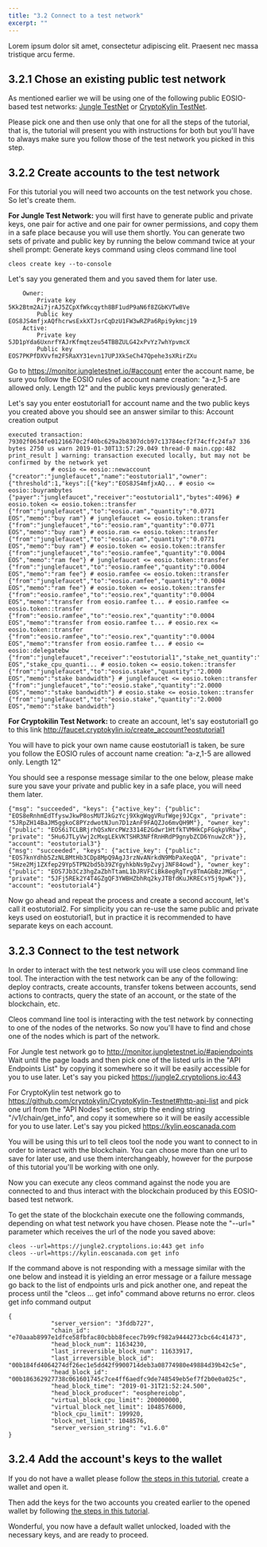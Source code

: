 ```yaml
---
title: "3.2 Connect to a test network"
excerpt: ""
---
```

Lorem ipsum dolor sit amet, consectetur adipiscing elit. Praesent nec massa tristique arcu ferme.
## 3.2.1 Chose an existing public test network
As mentioned earlier we will be using one of the following public EOSIO-based test networks:
[Jungle TestNet](https://jungletestnet.io/) or [CryptoKylin TestNet](https://www.cryptokylin.io/).

Please pick one and then use only that one for all the steps of the tutorial, that is, the tutorial will present you with instructions for both but you'll have to always make sure you follow those of the test network you picked in this step.
## 3.2.2 Create accounts to the test network
For this tutorial you will need two accounts on the test network you chose. So let's create them.

**For Jungle Test Network:** you will first have to generate public and private keys, one pair for active and one pair for owner permissions, and copy them in a safe place because you will use them shortly. You can generate two sets of private and public key by running the below command twice at your shell prompt:
Generate keys command using cleos command line tool
```shell
cleos create key --to-console
```
Let's say you generated them and you saved them for later use.

        Owner:
            Private key	5Kk2Btm2Ai7jrAJ5ZCpXfWkcqyth8BF1udP9aN6f8ZGbKVTw8Ve	
            Public key	EOS8JS4mfjxAQfhcrwsExkXTJsrCqDzU1FW3wRZPa6Rpi9ykmcj19	
        Active:
            Private key	5JD1pYda6UxnrfYAJrKfmqtzeu54TBBZULG42xPvYz7whYpvmcX
            Public key	EOS7PKPfDXVvfm2F5RaXY31evn17UPJXkSeCh47Qpehe3sXRirZXu

Go to https://monitor.jungletestnet.io/#account enter the account name, be sure you follow the EOSIO rules of account name creation: "a-z,1-5 are allowed only. Length 12" and the public keys previously generated.

Let's say you enter eostutorial1 for account name and the two public keys you created above you should see an answer similar to this:
Account creation output
```text
executed transaction: 79302f0634fe01216670c2f40bc629a2b8307dcb97c13784ecf2f74cffc24fa7 336 bytes 2750 us warn 2019-01-30T13:57:29.049 thread-0 main.cpp:482 print_result ] warning: transaction executed locally, but may not be confirmed by the network yet 
            # eosio <= eosio::newaccount {"creator":"junglefaucet","name":"eostutorial1","owner":{"threshold":1,"keys":[{"key":"EOS8JS4mfjxAQ... # eosio <= eosio::buyrambytes {"payer":"junglefaucet","receiver":"eostutorial1","bytes":4096} # eosio.token <= eosio.token::transfer {"from":"junglefaucet","to":"eosio.ram","quantity":"0.0771 EOS","memo":"buy ram"} # junglefaucet <= eosio.token::transfer {"from":"junglefaucet","to":"eosio.ram","quantity":"0.0771 EOS","memo":"buy ram"} # eosio.ram <= eosio.token::transfer {"from":"junglefaucet","to":"eosio.ram","quantity":"0.0771 EOS","memo":"buy ram"} # eosio.token <= eosio.token::transfer {"from":"junglefaucet","to":"eosio.ramfee","quantity":"0.0004 EOS","memo":"ram fee"} # junglefaucet <= eosio.token::transfer {"from":"junglefaucet","to":"eosio.ramfee","quantity":"0.0004 EOS","memo":"ram fee"} # eosio.ramfee <= eosio.token::transfer {"from":"junglefaucet","to":"eosio.ramfee","quantity":"0.0004 EOS","memo":"ram fee"} # eosio.token <= eosio.token::transfer {"from":"eosio.ramfee","to":"eosio.rex","quantity":"0.0004 EOS","memo":"transfer from eosio.ramfee t... # eosio.ramfee <= eosio.token::transfer {"from":"eosio.ramfee","to":"eosio.rex","quantity":"0.0004 EOS","memo":"transfer from eosio.ramfee t... # eosio.rex <= eosio.token::transfer {"from":"eosio.ramfee","to":"eosio.rex","quantity":"0.0004 EOS","memo":"transfer from eosio.ramfee t... # eosio <= eosio::delegatebw {"from":"junglefaucet","receiver":"eostutorial1","stake_net_quantity":"1.0000 EOS","stake_cpu_quanti... # eosio.token <= eosio.token::transfer {"from":"junglefaucet","to":"eosio.stake","quantity":"2.0000 EOS","memo":"stake bandwidth"} # junglefaucet <= eosio.token::transfer {"from":"junglefaucet","to":"eosio.stake","quantity":"2.0000 EOS","memo":"stake bandwidth"} # eosio.stake <= eosio.token::transfer {"from":"junglefaucet","to":"eosio.stake","quantity":"2.0000 EOS","memo":"stake bandwidth"}
```
**For Cryptokilin Test Network:** to create an account, let's say eostutorial1 go to this link http://faucet.cryptokylin.io/create_account?eostutorial1

You will have to pick your own name cause eostutorial1 is taken, be sure you follow the EOSIO rules of account name creation: "a-z,1-5 are allowed only. Length 12"

You should see a response message similar to the one below, please make sure you save your private and public key in a safe place, you will need them later.

```text
{"msg": "succeeded", "keys": {"active_key": {"public": "EOS8eRnhmEdTfyswJkwP8osMUTJkGzYcj9XkgWqgVRufWgej9JCgx", "private": "5JRpZH14BaJM5ggkoC8PYzdwotNJun7D1zAnF9FAQZJo6mvQH9M"}, "owner_key": {"public": "EOS6iTCLBRjrhQSxNrcPWz3314E2Gdwr1HtfkTVMHkCpFGqkpVRbw", "private": "5Hu6JTLyVwj2cMxgLEkVKTSHR3NFfRnHRdP9gnybZCD6YnuwZcR"}}, "account": "eostutorial3"}
{"msg": "succeeded", "keys": {"active_key": {"public": "EOS7knYdhb5ZzNLBMtHb3CDp8MpQ9AgJ3rzNvANrkdN9MbPaXeqQA", "private": "5Hze2Mj1ZXfep29Yp5TPN2bd5b39ZYgyhkbNs9pZvyjJNF84owd"}, "owner_key": {"public": "EOS7Jb3Cz3hgZaZbhTtamL1bJRVFCiBk8egRgTry8TmAGbBzJMGqr", "private": "5JFj5REk2Y4T4GZgQF3YWBHZbhRq2kyJTBfdKuJKRECsY5j9pwK"}}, "account": "eostutorial4"}
```
Now go ahead and repeat the process and create a second account, let's call it eostutorial2. For simplicity you can re-use the same public and private keys used on eostutorial1, but in practice it is recommended to have separate keys on each account.
## 3.2.3 Connect to the test network
In order to interact with the test network you will use cleos command line tool. The interaction 
with the test network can be any of the following: deploy contracts, create accounts, transfer 
tokens between accounts, send actions to contracts, query the state of an account, or the 
state of the blockchain, etc.

Cleos command line tool is interacting with the test network by connecting to one of the nodes of the networks. So now you'll have to find and chose one of the nodes which is part of the network.

For Jungle test network go to http://monitor.jungletestnet.io/#apiendpoints
Wait until the page loads and then pick one of the listed urls in the "API Endpoints List" by copying it somewhere so it will be easily accessible for you to use later. Let's say you picked https://jungle2.cryptolions.io:443

For CryptoKylin test network go to https://github.com/cryptokylin/CryptoKylin-Testnet#http-api-list
and pick one url from the "API Nodes" section, strip the ending string "/v1/chain/get_info", and copy it somewhere so it will be easily accessible for you to use later. Let's say you picked https://kylin.eoscanada.com

You will be using this url to tell cleos tool the node you want to connect to in order to interact with the blockchain. You can chose more than one url to save for later use, and use them interchangeably, however for the purpose of this tutorial you'll be working with one only.

Now you can execute any cleos command against the node you are connected to and thus interact with the blockchain produced by this EOSIO-based test network.

To get the state of the blockchain execute one the following commands, depending on what test network you have chosen. Please note the "--url=" parameter which receives the url of the node you saved above:

```text
cleos --url=https://jungle2.cryptolions.io:443 get info
cleos --url=https://kylin.eoscanada.com get info
```
If the command above is not responding with a message similar with the one below and instead it 
is yielding an error message or a failure message go back to the list of endpoints urls and pick 
another one, and repeat the process until the "cleos ... get info" command above returns no error.
cleos get info command output
```text
{
            "server_version": "3fddb727",
            "chain_id": "e70aaab8997e1dfce58fbfac80cbbb8fecec7b99cf982a9444273cbc64c41473",
            "head_block_num": 11634230,
            "last_irreversible_block_num": 11633917,
            "last_irreversible_block_id": "00b184fd4064274df26ec1e5dd42f9900714deb3a08774980e49884d39b42c5e",
            "head_block_id": "00b186362927738c061601745c7ce4ff6aedfc9de748549eb5ef7f2b0e0a025c",
            "head_block_time": "2019-01-31T21:52:24.500",
            "head_block_producer": "eosphereiobp",
            "virtual_block_cpu_limit": 200000000,
            "virtual_block_net_limit": 1048576000,
            "block_cpu_limit": 199920,
            "block_net_limit": 1048576,
            "server_version_string": "v1.6.0"
}
```

## 3.2.4 Add the account's keys to the wallet
If you do not have a wallet please follow [the steps in this tutorial](https://developers.eos.io/eosio-home/docs/wallets#section-step-1-create-a-wallet), create a wallet and open it.

Then add the keys for the two accounts you created earlier to the opened wallet by following [the steps in this tutorial](https://developers.eos.io/eosio-home/docs/wallets#section-step-6-import-the-development-key).

Wonderful, you now have a default wallet unlocked, loaded with the necessary keys, and are ready to proceed.